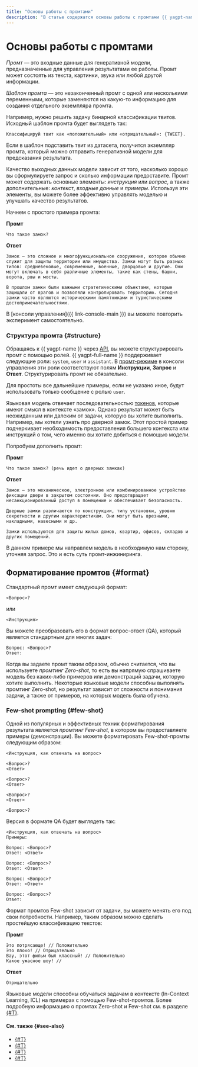 ```yaml
---
title: "Основы работы с промтами"
description: "В статье содержатся основы работы с промтами {{ yagpt-name }}"
---
```


# Основы работы с промтами
 
*Промт* — это входные данные для генеративной модели, предназначенные для управления результатами ее работы. Промт может состоять из текста, картинки, звука или любой другой информации.

*Шаблон промта* — это незаконченный промт с одной или несколькими переменными, которые заменяются на какую-то информацию для создания отдельного экземпляра промта.

Например, нужно решить задачу бинарной классификации твитов. Исходный шаблон промта будет выглядеть так: 

```text
Классифицируй твит как «положительный» или «отрицательный»: {TWEET}.
```

Если в шаблон подставить твит из датасета, получится экземпляр промта, который можно отправить генеративной модели для предсказания результата.

Качество выходных данных модели зависит от того, насколько хорошо вы сформулируете запрос и сколько информации предоставите. Промт может содержать основные элементы: *инструкция* или *вопрос*, а также дополнительные: *контекст*, *входные данные* и *примеры*. Используя эти элементы, вы можете более эффективно управлять моделью и улучшать качество результатов.

Начнем с простого примера промта:

**Промт**

```text
Что такое замок?
```

**Ответ**

```text
Замок — это сложное и многофункциональное сооружение, которое обычно служит для защиты территории или имущества. Замки могут быть разных типов: средневековые, современные, военные, дворцовые и другие. Они могут включать в себя различные элементы, такие как стены, башни, ворота, рвы и мосты.

В прошлом замки были важными стратегическими объектами, которые защищали от врагов и позволяли контролировать территорию. Сегодня замки часто являются историческими памятниками и туристическими достопримечательностями.
```

В [консоли управления]({{ link-console-main }}) вы можете повторить эксперимент самостоятельно.

### Структура промта {#structure}

Обращаясь к {{ yagpt-name }} через [API](../../concepts/api.md), вы можете структурировать промт с помощью ролей. {{ yagpt-full-name }} поддерживает следующие роли: `system`, `user` и `assistant`. В [промт-режиме](../../concepts/yandexgpt/index.md) в консоли управления эти роли соответствуют полям **Инструкции**, **Запрос** и **Ответ**. Структурировать промт не обязательно. 

Для простоты все дальнейшие примеры, если не указано иное, будут использовать только сообщение с ролью `user`.

Языковая модель отвечает последовательностью [токенов](../../concepts/yandexgpt/tokens.md), которые имеют смысл в контексте «замок». Однако результат может быть неожиданным или далеким от задачи, которую вы хотите выполнить. Например, мы хотели узнать про дверной замок. Этот простой пример подчеркивает необходимость предоставления большего контекста или инструкций о том, чего именно вы хотите добиться с помощью модели.

Попробуем дополнить промт:

**Промт**

```text
Что такое замок? (речь идет о дверных замках)
```

**Ответ**

```text
Замок — это механическое, электронное или комбинированное устройство фиксации двери в закрытом состоянии. Оно предотвращает несанкционированный доступ в помещение и обеспечивает безопасность.

Дверные замки различаются по конструкции, типу установки, уровню секретности и другим характеристикам. Они могут быть врезными, накладными, навесными и др.

Замки используются для защиты жилых домов, квартир, офисов, складов и других помещений.
```

В данном примере мы направлем модель в необходимую нам сторону, уточняя запрос. Это и есть суть промт-инжиниринга.

## Форматирование промтов {#format}

Стандартный промт имеет следующий формат:

```text
<Вопрос>?
```

или

```text
<Инструкция>
```
 
Вы можете преобразовать его в формат вопрос-ответ (QA), который является стандартным для многих задач:

```text
Вопрос: <Вопрос>?
Ответ:
```

Когда вы задаете промт таким образом, обычно считается, что вы используете *промтинг Zero-shot*, то есть вы напрямую спрашиваете модель без каких-либо примеров или демонстраций задачи, которую хотите выполнить. Некоторые языковые модели способны выполнять промтинг Zero-shot, но результат зависит от сложности и понимания задачи, а также от примеров, на которых модель была обучена.

### Few-shot prompting {#few-shot}

Одной из популярных и эффективных техник форматирования результата является *промтинг Few-shot*, в котором вы предоставляете примеры (демонстрации). Вы можете форматировать Few-shot-промты следующим образом:

```text
<Инструкция, как отвечать на вопрос>

<Вопрос>?
<Ответ>

<Вопрос>?
<Ответ>

<Вопрос>?
<Ответ>

<Вопрос>?
```

Версия в формате QA будет выглядеть так:

```text
<Инструкция, как отвечать на вопрос>
Примеры:

Вопрос: <Вопрос>?
Ответ: <Ответ>

Вопрос: <Вопрос>?
Ответ: <Ответ>

Вопрос: <Вопрос>?
Ответ: <Ответ>

Вопрос: <Вопрос>?
Ответ:
```

Формат промтов Few-shot зависит от задачи, вы можете менять его под свои потребности. Например, таким образом можно сделать простейшую классификацию текстов:

**Промт**

```text
Это потрясающе! // Положительно
Это плохо! // Отрицательно
Вау, этот фильм был классный! // Положительно
Какое ужасное шоу! //
```

**Ответ**

```text
Отрицательно
```

Языковые модели способны обучаться задачам в контексте (In-Context Learning, ICL) на примерах с помощью Few-shot-промтов. Более подробную информацию о промтах Zero-shot и Few-shot см. в разделе [{#T}](../techniques/about.md).

#### См. также {#see-also}

* [{#T}](elements.md)
* [{#T}](general-tips.md)
* [{#T}](examples.md)
* [{#T}](llm-settings.md)